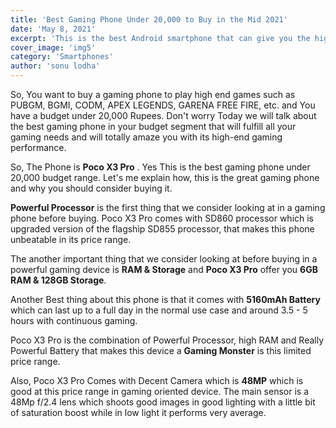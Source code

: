 ```yaml
---
title: 'Best Gaming Phone Under 20,000 to Buy in the Mid 2021'
date: 'May 8, 2021'
excerpt: 'This is the best Android smartphone that can give you the high end gaming performance in under 20,000 Budget'
cover_image: 'img5'
category: 'Smartphones'
author: 'sonu lodha'
---
```

So, You want to buy a gaming phone to play high end games such as PUBGM, BGMI, CODM, APEX LEGENDS, GARENA FREE FIRE, etc. and You have a budget under 20,000 Rupees. Don't worry Today we will talk about the best gaming phone in your budget segment that will fulfill all your gaming needs and will totally amaze you with its high-end gaming performance.

So, The Phone is **Poco X3 Pro** . Yes This is the best gaming phone under 20,000 budget range. Let's me explain how, this is the great gaming phone and why you should consider buying it.

**Powerful Processor** is the first thing that we consider looking at in a gaming phone before buying. Poco X3 Pro comes with SD860 processor which is upgraded version of the flagship SD855 processor, that makes this phone unbeatable in its price range.

The another important thing that we consider looking at before buying in a powerful gaming device is **RAM & Storage** and **Poco X3 Pro** offer you **6GB RAM & 128GB Storage**.

Another Best thing about this phone is that it comes with **5160mAh Battery** which can last up to a full day in the normal use case and around 3.5 - 5 hours with continuous gaming.

Poco X3 Pro is the combination of Powerful Processor, high RAM and Really Powerful Battery that makes this device a **Gaming Monster** is this limited price range.

Also, Poco X3 Pro Comes with Decent Camera which is **48MP** which is good at this price range in gaming oriented device. The main sensor is a 48Mp f/2.4 lens which shoots good images in good lighting with a little bit of saturation boost while in low light it performs very average. 